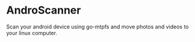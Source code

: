 # AndroScanner
Scan your android device using go-mtpfs and move photos and videos to your linux computer.
